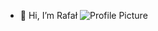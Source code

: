 - 👋 Hi, I’m Rafał
![[Profile Picture](https://miro.medium.com/v2/resize:fit:720/0*IjwqslkWZDHTMK9Y.gif)](URL_TO_YOUR_PROFILE_PICTURE)
